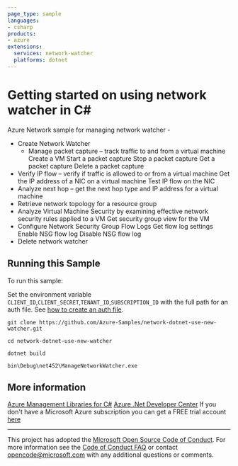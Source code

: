 ```yaml
---
page_type: sample
languages:
- csharp
products:
- azure
extensions:
  services: network-watcher
  platforms: dotnet
---
```


# Getting started on using network watcher in C# #

 Azure Network sample for managing network watcher -
  - Create Network Watcher
	- Manage packet capture – track traffic to and from a virtual machine
   	Create a VM
      Start a packet capture
      Stop a packet capture
      Get a packet capture
      Delete a packet capture
  - Verify IP flow – verify if traffic is allowed to or from a virtual machine
      Get the IP address of a NIC on a virtual machine
      Test IP flow on the NIC
  - Analyze next hop – get the next hop type and IP address for a virtual machine
  - Retrieve network topology for a resource group
  - Analyze Virtual Machine Security by examining effective network security rules applied to a VM
      Get security group view for the VM
  - Configure Network Security Group Flow Logs
      Get flow log settings
      Enable NSG flow log
      Disable NSG flow log
  - Delete network watcher


## Running this Sample ##

To run this sample:

Set the environment variable `CLIENT_ID`,`CLIENT_SECRET`,`TENANT_ID`,`SUBSCRIPTION_ID` with the full path for an auth file. See [how to create an auth file](https://github.com/Azure/azure-libraries-for-net/blob/master/AUTH.md).

    git clone https://github.com/Azure-Samples/network-dotnet-use-new-watcher.git

    cd network-dotnet-use-new-watcher

    dotnet build

    bin\Debug\net452\ManageNetworkWatcher.exe

## More information ##

[Azure Management Libraries for C#](https://github.com/Azure/azure-sdk-for-net/tree/Fluent)
[Azure .Net Developer Center](https://azure.microsoft.com/en-us/develop/net/)
If you don't have a Microsoft Azure subscription you can get a FREE trial account [here](http://go.microsoft.com/fwlink/?LinkId=330212)

---

This project has adopted the [Microsoft Open Source Code of Conduct](https://opensource.microsoft.com/codeofconduct/). For more information see the [Code of Conduct FAQ](https://opensource.microsoft.com/codeofconduct/faq/) or contact [opencode@microsoft.com](mailto:opencode@microsoft.com) with any additional questions or comments.